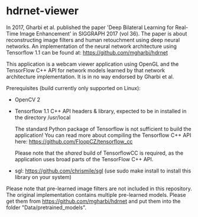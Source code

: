 # hdrnet-viewer

In 2017, Gharbi et al. published the paper 'Deep Bilateral Learning for Real-Time Image Enhancement' in SIGGRAPH 2017 (vol 36).
The paper is about reconstructing image filters and human retouchment using deep neural networks.
An implementation of the neural network architecture using Tensorflow 1.1 can be found at: https://github.com/mgharbi/hdrnet

This application is a webcam viewer application using OpenGL and the TensorFlow C++ API for network models learned by that network architecture implementation. It is in no way endorsed by Gharbi et al.

Prerequisites (build currently only supported on Linux):
- OpenCV 2
- Tensorflow 1.1 C++ API headers & library, expected to be in installed in the directory /usr/local

  The standard Python package of Tensorflow is not sufficient to build the application!
  You can read more about compiling the Tensorflow C++ API here: https://github.com/FloopCZ/tensorflow_cc
  
  Please note that the _shared_ build of TensorflowCC is required, as the application uses broad parts of the TensorFlow C++ API.
  
- sgl: https://github.com/chrismile/sgl (use sudo make install to install this library on your system)

Please note that pre-learned image filters are not included in this repository. The original implementation contains multiple pre-learned models. Please get them from https://github.com/mgharbi/hdrnet and put them into the folder "Data/pretrained_models".
